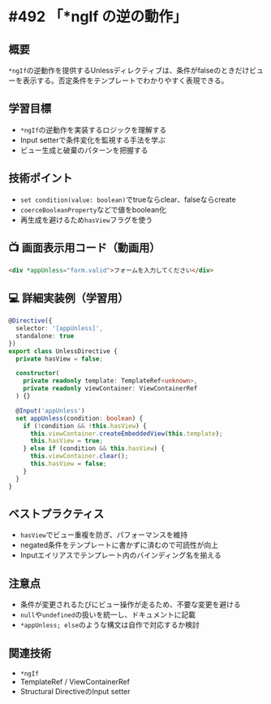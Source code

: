 # #492 「*ngIf の逆の動作」

## 概要
`*ngIf`の逆動作を提供するUnlessディレクティブは、条件がfalseのときだけビューを表示する。否定条件をテンプレートでわかりやすく表現できる。

## 学習目標
- `*ngIf`の逆動作を実装するロジックを理解する
- Input setterで条件変化を監視する手法を学ぶ
- ビュー生成と破棄のパターンを把握する

## 技術ポイント
- `set condition(value: boolean)`でtrueならclear、falseならcreate
- `coerceBooleanProperty`などで値をboolean化
- 再生成を避けるため`hasView`フラグを使う

## 📺 画面表示用コード（動画用）
```html
<div *appUnless="form.valid">フォームを入力してください</div>
```

## 💻 詳細実装例（学習用）
```typescript
@Directive({
  selector: '[appUnless]',
  standalone: true
})
export class UnlessDirective {
  private hasView = false;

  constructor(
    private readonly template: TemplateRef<unknown>,
    private readonly viewContainer: ViewContainerRef
  ) {}

  @Input('appUnless')
  set appUnless(condition: boolean) {
    if (!condition && !this.hasView) {
      this.viewContainer.createEmbeddedView(this.template);
      this.hasView = true;
    } else if (condition && this.hasView) {
      this.viewContainer.clear();
      this.hasView = false;
    }
  }
}
```

## ベストプラクティス
- `hasView`でビュー重複を防ぎ、パフォーマンスを維持
- negated条件をテンプレートに書かずに済むので可読性が向上
- Inputエイリアスでテンプレート内のバインディング名を揃える

## 注意点
- 条件が変更されるたびにビュー操作が走るため、不要な変更を避ける
- `null`や`undefined`の扱いを統一し、ドキュメントに記載
- `*appUnless; else`のような構文は自作で対応するか検討

## 関連技術
- `*ngIf`
- TemplateRef / ViewContainerRef
- Structural DirectiveのInput setter
